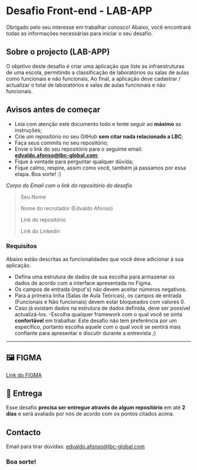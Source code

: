 # Desafio Front-end - LAB-APP

Obrigado pelo seu interesse em trabalhar conosco! Abaixo, você encontrará todas as informações necessárias para iniciar o seu desafio.

## Sobre o projecto (LAB-APP)

O objetivo deste desafio é criar uma aplicação que liste as infraestruturas de uma escola, permitindo a classificação de laboratórios ou salas de aulas como funcionais e não funcionais, Ao final, a aplicação deve cadastrar / actualizar o total de laboratórios e salas de aulas funcionais e não funcionais.

## Avisos antes de começar

- Leia com atenção este documento todo e tente seguir ao **máximo** as instruções;
- Crie um repositório no seu GitHub **sem citar nada relacionado a LBC**;
- Faça seus commits no seu repositório;
- Envie o link do seu repositório para o seguinte email: **edvaldo.afonso@lbc-global.com**;
- Fique à vontade para perguntar qualquer dúvida;
- Fique calmo, respire, assim como você, também já passamos por essa etapa. Boa sorte! :)

_Corpo do Email com o link do repositório do desafio_

> Seu Nome
>
> Nome do recrutador (Edvaldo Afonso)
>
> Link do repositório
>
> Link do Linkedin

### Requisitos

Abaixo estão descritas as funcionalidades que você deve adicionar à sua aplicação.

- Defina uma estrutura de dados de sua escolha para armazenar os dados de acordo com a interface apresentada no Figma.
- Os campos de entrada (input's) não devem aceitar números negativos.
- Para a primeira linha (Salas de Aula Teóricas), os campos de entrada (Funcionais e Não funcionais) devem estar bloqueados com valores 0.
- Caso já existam dados na estrutura de dados definida, deve ser possível actualizá-los.
  -Escolha qualquer framework com o qual você se sinta **confortável** em trabalhar. Este desafio não tem preferência por um específico, portanto escolha aquele com o qual você se sentirá mais confiante para apresentar e discutir durante a entrevista ;)

---

## 🖼️ FIGMA

[Link do FIGMA](https://www.figma.com/file/edhpDqoCAheWWDRqS6lV2g/FrontEnd-%2F-AO?type=design&node-id=1%3A2&mode=design&t=Z8y5H0utSNWgAz7s-1)

## 📅 Entrega

Esse desafio **precisa ser entregue através de algum repositório** em até **2 dias** e será avaliado por nós de acordo com os pontos citados acima.

## Contacto

Email para tirar dúvidas: edvaldo.afonso@lbc-global.com 

### Boa sorte!
